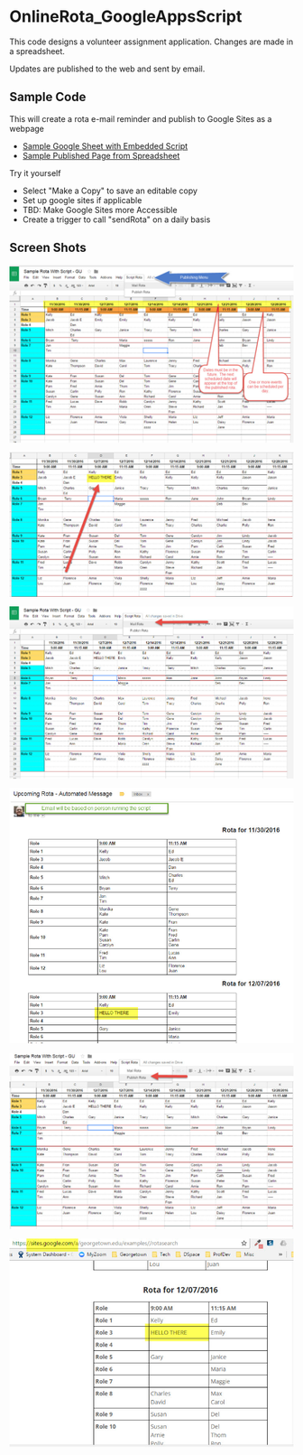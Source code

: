 # OnlineRota_GoogleAppsScript
This code designs a volunteer assignment application.  Changes are made in a spreadsheet.

Updates are published to the web and sent by email.

## Sample Code
This will create a rota e-mail reminder and publish to Google Sites as a webpage
- [Sample Google Sheet with Embedded Script](https://docs.google.com/spreadsheets/d/1T_AnSoz893QY1IL9uH9L8mH220Wp6WE_Weaq3VkxOX4/edit#gid=0)
- [Sample Published Page from Spreadsheet](https://sites.google.com/site/terrywbradyexamples/rotasearch)

Try it yourself
- Select "Make a Copy" to save an editable copy
- Set up google sites if applicable
- TBD: Make Google Sites more Accessible
- Create a trigger to call "sendRota" on a daily basis

## Screen Shots

![image](screenshots/sheet1.jpg)

![image](screenshots/sheet2.jpg)

![image](screenshots/sheet3.jpg)

![image](screenshots/email.jpg)

![image](screenshots/sheet4.jpg)

![image](screenshots/sites.jpg)
